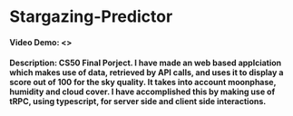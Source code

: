 # Stargazing-Predictor

#### Video Demo:  <>

#### Description: CS50 Final Porject. I have made an web based applciation which makes use of data, retrieved by API calls, and uses it to display a score out of 100 for the sky quality. It takes into account moonphase, humidity and cloud cover. I have accomplished this by making use of tRPC, using typescript, for server side and client side interactions.
